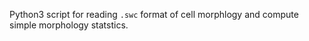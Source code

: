 Python3 script for reading `.swc` format of cell morphlogy and compute simple morphology statstics. 
